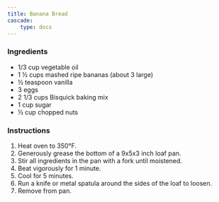 ```yaml
---
title: Banana Bread
cascade:
    type: docs
---
```


### Ingredients
- 1/3 cup vegetable oil  
- 1 ½ cups mashed ripe bananas (about 3 large)  
- ½ teaspoon vanilla  
- 3 eggs  
- 2 1/3 cups Bisquick baking mix  
- 1 cup sugar  
- ½ cup chopped nuts  

### Instructions
1. Heat oven to 350°F.  
2. Generously grease the bottom of a 9x5x3 inch loaf pan.  
3. Stir all ingredients in the pan with a fork until moistened.  
4. Beat vigorously for 1 minute.  
5. Cool for 5 minutes.  
6. Run a knife or metal spatula around the sides of the loaf to loosen.  
7. Remove from pan.
